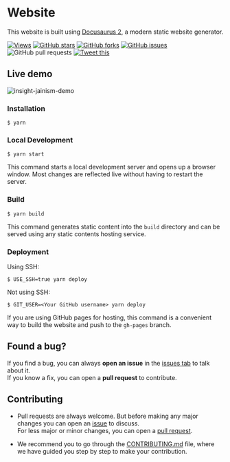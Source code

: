 # Website

This website is built using [Docusaurus 2](https://docusaurus.io/), a modern static website generator.

[![Views](https://hits.seeyoufarm.com/api/count/incr/badge.svg?url=https%3A%2F%2Fgithub.com%2Fsohamsshah%2Finsight-jainism&count_bg=%23000000&title_bg=%23555555&icon=github.svg&icon_color=%23E7E7E7&title=views&edge_flat=true)](https://hits.seeyoufarm.com)
[![GitHub stars](https://img.shields.io/github/stars/sohamsshah/insight-jainism?style=flat-square)](https://github.com/sohamsshah/insight-jainism/stargazers)
[![GitHub forks](https://img.shields.io/github/forks/sohamsshah/insight-jainism?style=flat-square)](https://github.com/sohamsshah/insight-jainism/network)
[![GitHub issues](https://img.shields.io/github/issues/sohamsshah/insight-jainism?style=flat-square)](https://github.com/sohamsshah/insight-jainism/issues)
![GitHub pull requests](https://img.shields.io/github/issues-pr/sohamsshah/insight-jainism?color=yellow&style=flat-square)
[![Tweet this](https://img.shields.io/twitter/url?color=grey&label=Tweet%20this&logo=twitter&style=flat-square&url=https%3A%2F%2Fgithub.com%2Fsohamsshah%2Finsight-jainism)](https://twitter.com/intent/tweet?text=Woah!%20Check%20this%20out&url=https%3A%2F%2Fgithub.com%2Fsohamsshah%2Finsight-jainism)

## Live demo

![insight-jainism-demo](/src/assets/insight-jainism-demo.gif)

### Installation

```
$ yarn
```

### Local Development

```
$ yarn start
```

This command starts a local development server and opens up a browser window. Most changes are reflected live without having to restart the server.

### Build

```
$ yarn build
```

This command generates static content into the `build` directory and can be served using any static contents hosting service.

### Deployment

Using SSH:

```
$ USE_SSH=true yarn deploy
```

Not using SSH:

```
$ GIT_USER=<Your GitHub username> yarn deploy
```

If you are using GitHub pages for hosting, this command is a convenient way to build the website and push to the `gh-pages` branch.

## Found a bug?

If you find a bug, you can always **open an issue** in the [issues tab](https://github.com/sohamsshah/insight-jainism/issues) to talk about it.<br>
If you know a fix, you can open a **pull request** to contribute.

## Contributing

- Pull requests are always welcome. But before making any major changes you can open an [issue](https://github.com/sohamsshah/insight-jainism/issues) to discuss.<br>
For less major or minor changes, you can open a [pull request](https://github.com/sohamsshah/insight-jainism/pulls).

- We recommend you to go through the [CONTRIBUTING.md](https://github.com/sohamsshah/insight-jainism/blob/main/CONTRIBUTING.md) file, where we have guided you step by step to make your contribution.
